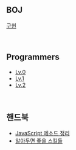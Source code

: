 ## BOJ

[구현](https://github.com/wayandway/algorithms-javascript/blob/main/boj/구현/구현.md) <br/>

<br/>

## Programmers

- [Lv.0](https://github.com/wayandway/algorithms-javascript/blob/main/programmers/Lv0/Lv0.md) <br/>
- [Lv.1](https://github.com/wayandway/algorithms-javascript/blob/main/programmers/Lv1/Lv1.md) <br/>
- [Lv.2](https://github.com/wayandway/algorithms-javascript/blob/main/programmers/Lv2/Lv2.md)

<br/>

## 핸드북
- [JavaScript 메소드 정리](https://github.com/wayandway/algorithms-javascript/blob/main/handbook/methods.md) 
- [알아두면 좋을 스킬들](https://github.com/wayandway/algorithms-javascript/blob/main/handbook/skills.md) 
